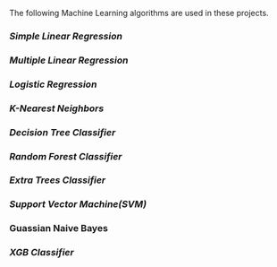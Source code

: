 The following Machine Learning algorithms are used in these projects.
### ***Simple Linear Regression***
### ***Multiple Linear Regression***
### ***Logistic Regression***
### ***K-Nearest Neighbors***
### ***Decision Tree Classifier***
### ***Random Forest Classifier***
### ***Extra Trees Classifier***
### ***Support Vector Machine(SVM)***
### **Guassian Naive Bayes**
### *XGB Classifier*
